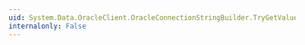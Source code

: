 ```yaml
---
uid: System.Data.OracleClient.OracleConnectionStringBuilder.TryGetValue(System.String,System.Object@)
internalonly: False
---
```


